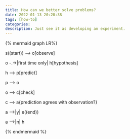 ```yaml
---
title: How can we better solve problems?
date: 2022-01-13 20:20:38
tags: [how-to]
categories:
description: Just see it as developing an experiment.
---
```


{% mermaid graph LR%}

s((start)) --> o[observe]

o -.->|first time only| h[hypothesis]

h --> p[predict]

p --> o

o --> c[check]

c --> a{prediction agrees with observation?}

a -->|y| e((end))

a -->|n| h

{% endmermaid %}
